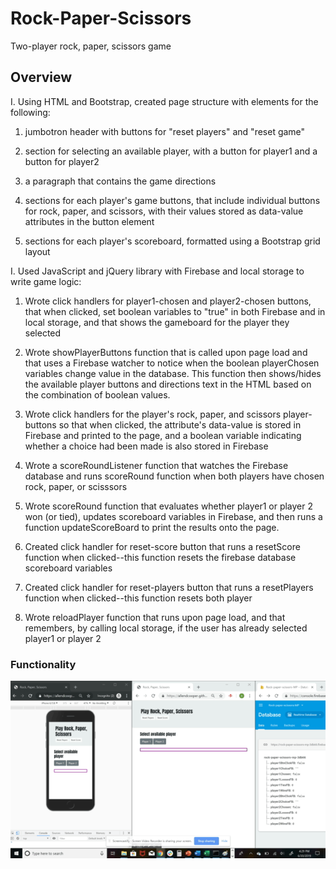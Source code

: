 # Rock-Paper-Scissors
Two-player rock, paper, scissors game

## Overview
I. Using HTML and Bootstrap, created page structure with elements for the following:

1. jumbotron header with buttons for "reset players" and "reset game"

2. section for selecting an available player, with a button for player1 and a button for player2

3. a paragraph that contains the game directions

4. sections for each player's game buttons, that include individual buttons for rock, paper, and scissors, with their values stored as data-value attributes in the button element

5. sections for each player's scoreboard, formatted using a Bootstrap grid layout

I. Used JavaScript and jQuery library with Firebase and local storage to write game logic:

1. Wrote click handlers for player1-chosen and player2-chosen buttons, that when clicked, set boolean variables to "true" in both Firebase and in local storage, and that shows the gameboard for the player they selected

2. Wrote showPlayerButtons function that is called upon page load and that uses a Firebase watcher to notice when the boolean playerChosen variables change value in the database. This function then shows/hides the available player buttons and directions text in the HTML based on the combination of boolean values.

3. Wrote click handlers for the player's rock, paper, and scissors player-buttons so that when clicked, the attribute's data-value is stored in Firebase and printed to the page, and a boolean variable indicating whether a choice had been made is also stored in Firebase

4. Wrote a scoreRoundListener function that watches the Firebase database and runs scoreRound function when both players have chosen rock, paper, or scisssors

5. Wrote scoreRound function that evaluates whether player1 or player 2 won (or tied), updates scoreboard variables in Firebase, and then runs a function updateScoreBoard to print the results onto the page.

6. Created click handler for reset-score button that runs a resetScore function when clicked--this function resets the firebase database scoreboard variables

7. Created click handler for reset-players button that runs a resetPlayers function when clicked--this function resets both player

8. Wrote reloadPlayer function that runs upon page load, and that remembers, by calling local storage, if the user has already selected player1 or player 2

### Functionality
![Screenshot of Game](assets/images/screenshot.gif)